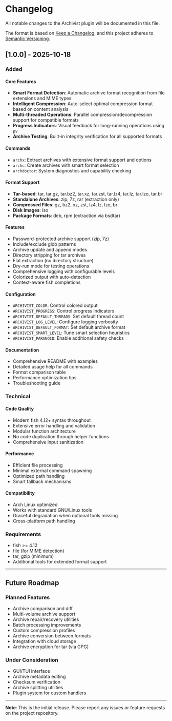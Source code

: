 # Changelog

All notable changes to the Archivist plugin will be documented in this file.

The format is based on [Keep a Changelog](https://keepachangelog.com/en/1.0.0/),
and this project adheres to [Semantic Versioning](https://semver.org/spec/v2.0.0.html).

## [1.0.0] - 2025-10-18

### Added

#### Core Features
- **Smart Format Detection**: Automatic archive format recognition from file extensions and MIME types
- **Intelligent Compression**: Auto-select optimal compression format based on content analysis
- **Multi-threaded Operations**: Parallel compression/decompression support for compatible formats
- **Progress Indicators**: Visual feedback for long-running operations using `pv`
- **Archive Testing**: Built-in integrity verification for all supported formats

#### Commands
- `archx`: Extract archives with extensive format support and options
- `archc`: Create archives with smart format selection
- `archdoctor`: System diagnostics and capability checking

#### Format Support
- **Tar-based**: tar, tar.gz, tar.bz2, tar.xz, tar.zst, tar.lz4, tar.lz, tar.lzo, tar.br
- **Standalone Archives**: zip, 7z, rar (extraction only)
- **Compressed Files**: gz, bz2, xz, zst, lz4, lz, lzo, br
- **Disk Images**: iso
- **Package Formats**: deb, rpm (extraction via bsdtar)

#### Features
- Password-protected archive support (zip, 7z)
- Include/exclude glob patterns
- Archive update and append modes
- Directory stripping for tar archives
- Flat extraction (no directory structure)
- Dry-run mode for testing operations
- Comprehensive logging with configurable levels
- Colorized output with auto-detection
- Context-aware fish completions

#### Configuration
- `ARCHIVIST_COLOR`: Control colored output
- `ARCHIVIST_PROGRESS`: Control progress indicators
- `ARCHIVIST_DEFAULT_THREADS`: Set default thread count
- `ARCHIVIST_LOG_LEVEL`: Configure logging verbosity
- `ARCHIVIST_DEFAULT_FORMAT`: Set default archive format
- `ARCHIVIST_SMART_LEVEL`: Tune smart selection heuristics
- `ARCHIVIST_PARANOID`: Enable additional safety checks

#### Documentation
- Comprehensive README with examples
- Detailed usage help for all commands
- Format comparison table
- Performance optimization tips
- Troubleshooting guide

### Technical

#### Code Quality
- Modern fish 4.12+ syntax throughout
- Extensive error handling and validation
- Modular function architecture
- No code duplication through helper functions
- Comprehensive input sanitization

#### Performance
- Efficient file processing
- Minimal external command spawning
- Optimized path handling
- Smart fallback mechanisms

#### Compatibility
- Arch Linux optimized
- Works with standard GNU/Linux tools
- Graceful degradation when optional tools missing
- Cross-platform path handling

### Requirements

- fish >= 4.12
- file (for MIME detection)
- tar, gzip (minimum)
- Additional tools for extended format support

---

## Future Roadmap

### Planned Features
- Archive comparison and diff
- Multi-volume archive support
- Archive repair/recovery utilities
- Batch processing improvements
- Custom compression profiles
- Archive conversion between formats
- Integration with cloud storage
- Archive encryption for tar (via GPG)

### Under Consideration
- GUI/TUI interface
- Archive metadata editing
- Checksum verification
- Archive splitting utilities
- Plugin system for custom handlers

---

**Note**: This is the initial release. Please report any issues or feature requests on the project repository.
